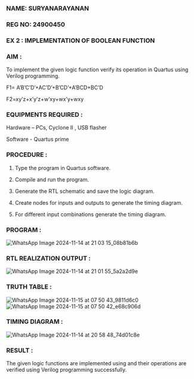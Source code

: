 ### NAME: SURYANARAYANAN
### REG NO: 24900450
### EX 2 : IMPLEMENTATION OF BOOLEAN FUNCTION

### AIM :

To implement the given logic function verify its operation in Quartus using Verilog programming.

F1= A’B’C’D’+AC’D’+B’CD’+A’BCD+BC’D 

F2=xy’z+x’y’z+w’xy+wx’y+wxy

### EQUIPMENTS REQUIRED :

Hardware – PCs, Cyclone II , USB flasher

Software - Quartus prime

### PROCEDURE :

1.	Type the program in Quartus software.

2.	Compile and run the program.

3.	Generate the RTL schematic and save the logic diagram.

4.	Create nodes for inputs and outputs to generate the timing diagram.

5.	For different input combinations generate the timing diagram.


### PROGRAM :
![WhatsApp Image 2024-11-14 at 21 03 15_08b81b6b](https://github.com/user-attachments/assets/c709d11f-3b19-4ee2-bec5-b8ee9db27d4f)



### RTL REALIZATION OUTPUT :
![WhatsApp Image 2024-11-14 at 21 01 55_5a2a2d9e](https://github.com/user-attachments/assets/2ad287a9-0955-4ba5-a6ff-05ad2fea1ddd)


### TRUTH TABLE :
![WhatsApp Image 2024-11-15 at 07 50 43_9811d6c0](https://github.com/user-attachments/assets/c1d16d76-3a80-423f-a524-095e5987cf45)
![WhatsApp Image 2024-11-15 at 07 50 42_e68c906d](https://github.com/user-attachments/assets/265a3a0b-ebf1-4142-8fee-0907de331092)

### TIMING DIAGRAM :
![WhatsApp Image 2024-11-14 at 20 58 48_74d01c8e](https://github.com/user-attachments/assets/7ba5c4c6-0ac1-4213-94f2-d575ce176cc9)

### RESULT :

The given logic functions are implemented using and their operations are verified using Verilog programming successfully.

